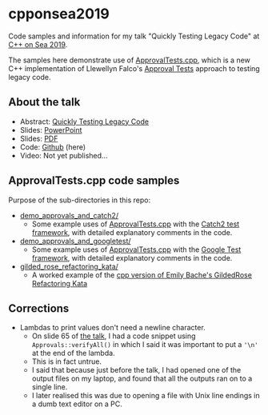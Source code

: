 # cpponsea2019

Code samples and information for my talk "Quickly Testing Legacy Code" at [C++ on Sea 2019](https://cpponsea.uk/).

The samples here demonstrate use of [ApprovalTests.cpp](https://github.com/approvals/ApprovalTests.cpp), which is a new C++ implementation of Llewellyn Falco's [Approval Tests](http://approvaltests.com/) approach to testing legacy code.

## About the talk

* Abstract: [Quickly Testing Legacy Code](https://cpponsea.uk/sessions/quickly-testing-legacy-code.html)
* Slides: [PowerPoint](https://www.slideshare.net/ClareMacrae/quickly-testing-legacy-code)
* Slides: [PDF](https://github.com/philsquared/cpponsea-slides/raw/master/2019/Clare%20Macrae%20-%20Quickly%20Testing%20Legacy%20Code.pdf)
* Code: [Github](https://github.com/claremacrae/cpponsea2019) (here)
* Video: Not yet published...

## ApprovalTests.cpp code samples

Purpose of the sub-directories in this repo:

* [demo_approvals_and_catch2/](demo_approvals_and_catch2)
    * Some example uses of [ApprovalTests.cpp](https://github.com/approvals/ApprovalTests.cpp) with the [Catch2 test framework](https://github.com/catchorg/Catch2), with detailed explanatory comments in the code.
* [demo_approvals_and_googletest/](demo_approvals_and_googletest)
    * Some example uses of [ApprovalTests.cpp](https://github.com/approvals/ApprovalTests.cpp) with the [Google Test framework](https://github.com/google/googletest), with detailed explanatory comments in the code.
* [gilded_rose_refactoring_kata/](gilded_rose_refactoring_kata)
    * A worked example of the [cpp version of Emily Bache's GildedRose Refactoring Kata](https://github.com/emilybache/GildedRose-Refactoring-Kata/tree/master/cpp)

## Corrections

* Lambdas to print values don't need a newline character.
    * On slide 65 of [the talk](https://github.com/philsquared/cpponsea-slides/raw/master/2019/Clare%20Macrae%20-%20Quickly%20Testing%20Legacy%20Code.pdf), I had a code snippet using `Approvals::verifyAll()` in which I said it was important to put a `'\n'` at the end of the lambda.
    * This is in fact untrue.
    * I said that because just before the talk, I had opened one of the output files on my laptop, and found that all the outputs ran on to a single line.
    * I later realised this was due to opening a file with Unix line endings in a dumb text editor on a PC.
